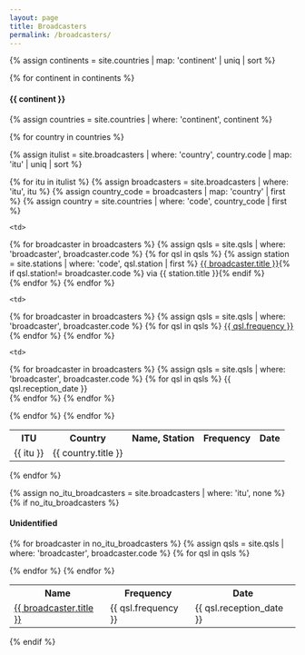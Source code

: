 ```yaml
---
layout: page
title: Broadcasters
permalink: /broadcasters/
---
```


{% assign continents = site.countries | map: 'continent' | uniq | sort %}

{% for continent in continents %}

<h4>{{ continent }}</h4>

{% assign countries = site.countries | where: 'continent', continent %}

<table>
<tr>
    <th>ITU</th>
    <th>Country</th>
    <th>Name, Station</th>
    <th>Frequency</th>
    <th>Date</th>
</tr>

{% for country in countries %} 

{% assign itulist = site.broadcasters | where: 'country', country.code | map: 'itu' | uniq | sort %}

{% for itu in itulist %}
    {% assign broadcasters = site.broadcasters | where: 'itu', itu %}
    {% assign country_code = broadcasters | map: 'country' | first %}
    {% assign country = site.countries | where: 'code', country_code | first %}
<tr>
    <td>{{ itu }}</td>
    <td>{{ country.title }}</td>

    <td>
{% for broadcaster in broadcasters %}
    {% assign qsls = site.qsls | where: 'broadcaster', broadcaster.code %}
{% for qsl in qsls %}
    {% assign station = site.stations | where: 'code', qsl.station | first %}
    <a href="{{ broadcaster.url }}">{{ broadcaster.title }}</a>{% if qsl.station!= broadcaster.code %} via {{ station.title }}{% endif %}
    <br/>
{% endfor %}
{% endfor %}
    </td>

    <td>
{% for broadcaster in broadcasters %}
    {% assign qsls = site.qsls | where: 'broadcaster', broadcaster.code %}
{% for qsl in qsls %}
    <a href="{{ qsl.url }}">{{ qsl.frequency }}</a><br/>
{% endfor %}
{% endfor %}
    </td>

    <td>
{% for broadcaster in broadcasters %}
    {% assign qsls = site.qsls | where: 'broadcaster', broadcaster.code %}
{% for qsl in qsls %}
    {{ qsl.reception_date }}<br/>
{% endfor %}
{% endfor %}
    </td>

</tr>
{% endfor %}
{% endfor %}

</table>

{% endfor %}

{% assign no_itu_broadcasters = site.broadcasters | where: 'itu', none %}
{% if no_itu_broadcasters %}
<h4>Unidentified</h4>
<table>
<tr>
    <th>Name</th>
    <th>Frequency</th>
    <th>Date</th>
</tr>

{% for broadcaster in no_itu_broadcasters %}
{% assign qsls = site.qsls | where: 'broadcaster', broadcaster.code %}
{% for qsl in qsls %}
<tr>
    <td><a href="{{ broadcaster.url }}">{{ broadcaster.title }}</a></td>
    <td>{{ qsl.frequency }}</td>
    <td>{{ qsl.reception_date }}</td>
</tr>
{% endfor %}
{% endfor %}
</table>
{% endif %}
